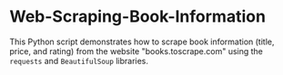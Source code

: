 # Web-Scraping-Book-Information
This Python script demonstrates how to scrape book information (title, price, and rating) from the website "books.toscrape.com" using the `requests` and `BeautifulSoup` libraries.
